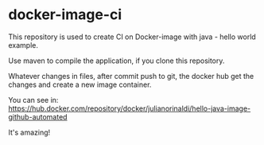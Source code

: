 # docker-image-ci
This repository is used to create CI on Docker-image with java - hello world example.

Use maven to compile the application, if you clone this repository.

Whatever changes in files, after commit push to git, the docker hub get the changes and create a new image container.

You can see in: https://hub.docker.com/repository/docker/julianorinaldi/hello-java-image-github-automated

It's amazing!